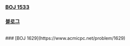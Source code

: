 ### [BOJ 1533](https://www.acmicpc.net/problem/1533)  
### [블로그](https://rebro.kr/77)  
<br>
### [BOJ 1629](https://www.acmicpc.net/problem/1629)  
